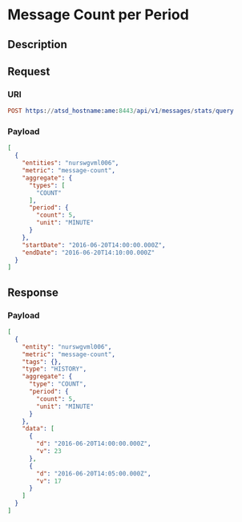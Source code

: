 # Message Count per Period 

## Description

## Request

### URI
```elm
POST https://atsd_hostname:ame:8443/api/v1/messages/stats/query
```
### Payload

```json
[
  {
    "entities": "nurswgvml006",
    "metric": "message-count",
    "aggregate": {
      "types": [
        "COUNT"
      ],
      "period": {
        "count": 5,
        "unit": "MINUTE"
      }
    },
    "startDate": "2016-06-20T14:00:00.000Z",
    "endDate": "2016-06-20T14:10:00.000Z"
  }
]
```

## Response

### Payload
```json
[
  {
    "entity": "nurswgvml006",
    "metric": "message-count",
    "tags": {},
    "type": "HISTORY",
    "aggregate": {
      "type": "COUNT",
      "period": {
        "count": 5,
        "unit": "MINUTE"
      }
    },
    "data": [
      {
        "d": "2016-06-20T14:00:00.000Z",
        "v": 23
      },
      {
        "d": "2016-06-20T14:05:00.000Z",
        "v": 17
      }
    ]
  }
]
```

